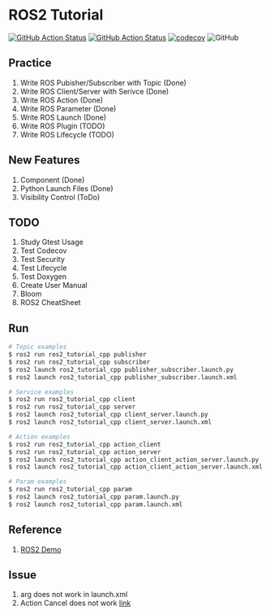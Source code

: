 # ROS2 Tutorial
[![GitHub Action Status](https://github.com/rjshim/ros2_tutorial/workflows/CI/badge.svg)](https://github.com/rjshim/ros2_tutorial) [![GitHub Action Status](https://github.com/rjshim/ros2_tutorial/workflows/Lint/badge.svg)](https://github.com/rjshim/ros2_tutorial) [![codecov](https://codecov.io/gh/rjshim/ros2_tutorial/branch/master/graph/badge.svg)](https://codecov.io/gh/rjshim/ros2_tutorial) ![GitHub](https://img.shields.io/github/license/rjshim/ros2_tutorial)

## Practice
1. Write ROS Pubisher/Subscriber with Topic (Done)
2. Write ROS Client/Server with Serivce (Done)
3. Write ROS Action (Done)
4. Write ROS Parameter (Done)
5. Write ROS Launch (Done)
6. Write ROS Plugin (TODO)
7. Write ROS Lifecycle (TODO)

## New Features
1. Component (Done)
2. Python Launch Files (Done)
3. Visibility Control (ToDo)

## TODO
1. Study Gtest Usage
2. Test Codecov
3. Test Security
4. Test Lifecycle
5. Test Doxygen
6. Create User Manual
7. Bloom
8. ROS2 CheatSheet

## Run
```sh
# Topic examples
$ ros2 run ros2_tutorial_cpp publisher
$ ros2 run ros2_tutorial_cpp subscriber
$ ros2 launch ros2_tutorial_cpp publisher_subscriber.launch.py
$ ros2 launch ros2_tutorial_cpp publisher_subscriber.launch.xml

# Service examples
$ ros2 run ros2_tutorial_cpp client
$ ros2 run ros2_tutorial_cpp server
$ ros2 launch ros2_tutorial_cpp client_server.launch.py
$ ros2 launch ros2_tutorial_cpp client_server.launch.xml

# Action examples
$ ros2 run ros2_tutorial_cpp action_client
$ ros2 run ros2_tutorial_cpp action_server
$ ros2 launch ros2_tutorial_cpp action_client_action_server.launch.py
$ ros2 launch ros2_tutorial_cpp action_client_action_server.launch.xml

# Param examples
$ ros2 run ros2_tutorial_cpp param
$ ros2 launch ros2_tutorial_cpp param.launch.py
$ ros2 launch ros2_tutorial_cpp param.launch.xml
```

## Reference
1. [ROS2 Demo](https://github.com/ros2/demos)

## Issue
1. arg does not work in launch.xml
2. Action Cancel does not work [link](https://answers.ros.org/question/361666/ros2-action-goal-canceling-problem/?answer=361754#post-id-361754)
